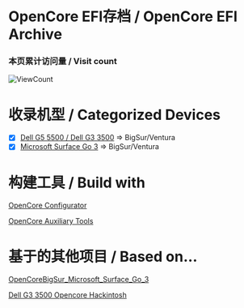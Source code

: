 # OpenCore EFI存档 / OpenCore EFI Archive
### 本页累计访问量 / Visit count
![ViewCount](https://count.getloli.com/get/@view_github_ce_ocefiarch)

# 收录机型 / Categorized Devices
- [x] [Dell G5 5500 / Dell G3 3500](Dell_G5_5500) => BigSur/Ventura
- [x] [Microsoft Surface Go 3](Surface_Go_3) => BigSur/Ventura

# 构建工具 / Build with
[OpenCore Configurator](https://github.com/HackintoshFans/OpenCoreConfigurator)

[OpenCore Auxiliary Tools](https://github.com/ic005k/OCAuxiliaryTools)

# 基于的其他项目 / Based on...
[OpenCoreBigSur_Microsoft_Surface_Go_3](https://github.com/djmanri3/OpenCoreBigSur_Microsoft_Surface_Go_3)

[Dell G3 3500 Opencore Hackintosh](https://github.com/Xoloth/Dell-G3-3500-Opencore-Hackintosh)
